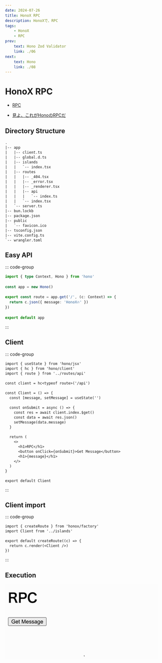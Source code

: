 ```yaml
---
date: 2024-07-26
title: HonoX RPC
description: HonoXで、RPC
tags: 
    - HonoX
    - RPC
prev:
    text: Hono Zod Validator
    link: ./06
next:
    text: Hono 
    link: ./08
---
```


# HonoX RPC

* [RPC](https://hono.dev/docs/guides/rpc)

* [見よ、これがHonoのRPCだ](https://zenn.dev/yusukebe/articles/a00721f8b3b92e)

## Directory Structure
```
.
|-- app
|   |-- client.ts
|   |-- global.d.ts
|   |-- islands
|   |   `-- index.tsx
|   |-- routes
|   |   |-- _404.tsx
|   |   |-- _error.tsx
|   |   |-- _renderer.tsx
|   |   |-- api
|   |   |   `-- index.ts
|   |   `-- index.tsx
|   `-- server.ts
|-- bun.lockb
|-- package.json
|-- public
|   `-- favicon.ico
|-- tsconfig.json
|-- vite.config.ts
`-- wrangler.toml
```

## Easy API
::: code-group
```ts [app/api/routes/index.ts]
import { type Context, Hono } from 'hono'

const app = new Hono()

export const route = app.get('/', (c: Context) => {
  return c.json({ message: 'HonoX🔥' })
})

export default app
```
:::

## Client
::: code-group
```tsx [app/islands/index.tsx]
import { useState } from 'hono/jsx'
import { hc } from 'hono/client'
import { route } from '../routes/api'

const client = hc<typeof route>('/api')

const Client = () => {
  const [message, setMessage] = useState('')

  const onSubmit = async () => {
    const res = await client.index.$get()
    const data = await res.json()
    setMessage(data.message)
  }

  return (
    <>
      <h1>RPC</h1>
      <button onClick={onSubmit}>Get Message</button>
      <h1>{message}</h1>
    </>
  )
}

export default Client
```
:::

## Client import
::: code-group
```tsx [app/routes/index.tsx]
import { createRoute } from 'honox/factory'
import Client from '../islands'

export default createRoute((c) => {
  return c.render(<Client />)
})
```
:::

## Execution
![demo](gif/07/01.gif)
